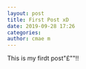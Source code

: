 ```yaml
---
layout: post
title: First Post xD
date: 2019-09-28 17:26
categories:
author: cmae m
---
```

This is my firdt post"£""!!
